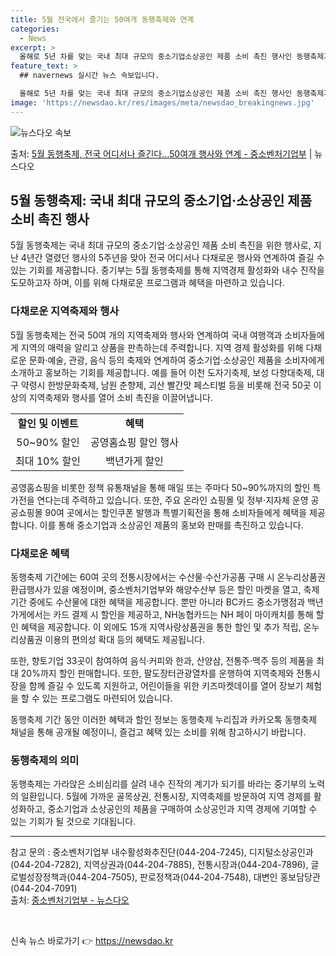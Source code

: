 ```yaml
---
title: 5월 전국에서 즐기는 50여개 동행축제와 연계
categories:
  - News
excerpt: >
  올해로 5년 차를 맞는 국내 최대 규모의 중소기업소상공인 제품 소비 촉진 행사인 동행축제가 열린다. 다음 달…
feature_text: >
  ## navernews 실시간 뉴스 속보입니다.

  올해로 5년 차를 맞는 국내 최대 규모의 중소기업소상공인 제품 소비 촉진 행사인 동행축제가 열린다. 다음 달…
image: 'https://newsdao.kr/res/images/meta/newsdao_breakingnews.jpg'
---
```


![뉴스다오 속보](https://newsdao.kr/res/images/meta/newsdao_breakingnews.jpg)

<p>출처: <a href="https://newsdao.kr/3668" rel="dofollow">5월 동행축제, 전국 어디서나 즐긴다…50여개 행사와 연계 - 중소벤처기업부</a> | 뉴스다오</p>

<h2 data-ke-size="size26">5월 동행축제: 국내 최대 규모의 중소기업·소상공인 제품 소비 촉진 행사</h2>

<p data-ke-size="size16">5월 동행축제는 국내 최대 규모의 중소기업·소상공인 제품 소비 촉진을 위한 행사로, 지난 4년간 열렸던 행사의 5주년을 맞아 전국 어디서나 다채로운 행사와 연계하여 즐길 수 있는 기회를 제공합니다. 중기부는 5월 동행축제를 통해 지역경제 활성화와 내수 진작을 도모하고자 하며, 이를 위해 다채로운 프로그램과 혜택을 마련하고 있습니다.</p>

<h3 data-ke-size="size24">다채로운 지역축제와 행사</h3>

<p data-ke-size="size16">5월 동행축제는 전국 50여 개의 지역축제와 행사와 연계하여 국내 여행객과 소비자들에게 지역의 매력을 알리고 상품을 판촉하는데 주력합니다. 지역 경제 활성화를 위해 다채로운 문화·예술, 관광, 음식 등의 축제와 연계하여 중소기업·소상공인 제품을 소비자에게 소개하고 홍보하는 기회를 제공합니다. 예를 들어 이천 도자기축제, 보성 다향대축제, 대구 약령시 한방문화축제, 남원 춘향제, 괴산 빨간맛 페스티벌 등을 비롯해 전국 50곳 이상의 지역축제와 행사를 열어 소비 촉진을 이끌어냅니다.</p>

<table>
  <tr>
    <td style="text-align: center; height: 17px;"><b>할인 및 이벤트</b></td>
    <td style="text-align: center; height: 17px;"><b>혜택</b></td>
  </tr>
  <tr>
    <td style="text-align: center; height: 17px;">50~90% 할인</td>
    <td style="text-align: center; height: 17px;">공영홈쇼핑 할인 행사</td>
  </tr>
  <tr>
    <td style="text-align: center; height: 17px;">최대 10% 할인</td>
    <td style="text-align: center; height: 17px;">백년가게 할인</td>
  </tr>
</table>

<p data-ke-size="size16">공영홈쇼핑을 비롯한 정책 유통채널을 통해 매일 또는 주마다 50~90%까지의 할인 특가전을 연다는데 주력하고 있습니다. 또한, 주요 온라인 쇼핑몰 및 정부·지자체 운영 공공쇼핑몰 90여 곳에서는 할인쿠폰 발행과 특별기획전을 통해 소비자들에게 혜택을 제공합니다. 이를 통해 중소기업과 소상공인 제품의 홍보와 판매를 촉진하고 있습니다.</p>

<h3 data-ke-size="size24">다채로운 혜택</h3>

<p data-ke-size="size16">동행축제 기간에는 60여 곳의 전통시장에서는 수산물·수산가공품 구매 시 온누리상품권 환급행사가 있을 예정이며, 중소벤처기업부와 해양수산부 등은 할인 마켓을 열고, 축제기간 중에도 수산물에 대한 혜택을 제공합니다. 뿐만 아니라 BC카드 중소가맹점과 백년가게에서는 카드 결제 시 할인을 제공하고, NH농협카드는 NH 페이 마이캐치를 통해 할인 혜택을 제공합니다. 이 외에도 15개 지역사랑상품권을 통한 할인 및 추가 적립, 온누리상품권 이용의 편의성 확대 등의 혜택도 제공됩니다.</p>

<p data-ke-size="size16">또한, 향토기업 33곳이 참여하여 음식·커피와 한과, 산양삼, 전통주·맥주 등의 제품을 최대 20%까지 할인 판매합니다. 또한,
팔도장터관광열차를 운행하여 지역축제와 전통시장을 함께 즐길 수 있도록 지원하고, 어린이들을 위한 키즈마켓데이를 열어 장보기 체험을 할 수 있는 프로그램도 마련되어 있습니다.</p>

<p data-ke-size="size16">동행축제 기간 동안 이러한 혜택과 할인 정보는 동행축제 누리집과 카카오톡 동행축제 채널을 통해 공개될 예정이니, 즐겁고 혜택 있는 소비를 위해 참고하시기 바랍니다.</p>

<h3 data-ke-size="size24">동행축제의 의미</h3>

<p data-ke-size="size16">동행축제는 가라앉은 소비심리를 살려 내수 진작의 계기가 되기를 바라는 중기부의 노력의 일환입니다. 5월에 가까운 골목상권, 전통시장, 지역축제를 방문하여 지역 경제를 활성화하고, 중소기업과 소상공인의 제품을 구매하여 소상공인과 지역 경제에 기여할 수 있는 기회가 될 것으로 기대됩니다.</p>

<hr>

<p data-ke-size="size16">참고 문의 : 중소벤처기업부 내수활성화추진단(044-204-7245), 디지털소상공인과(044-204-7282), 지역상권과(044-204-7885), 전통시장과(044-204-7896), 글로벌성장정책과(044-204-7505), 판로정책과(044-204-7548), 대변인 홍보담당관(044-204-7091)<br>출처: <a href="https://newsdao.kr/3668">중소벤처기업부 - 뉴스다오</a></p>
<p data-ke-size="size16">&nbsp;</p> 

신속 뉴스 바로가기 👉 <a href="https://newsdao.kr" rel="dofollow">https://newsdao.kr</a>


